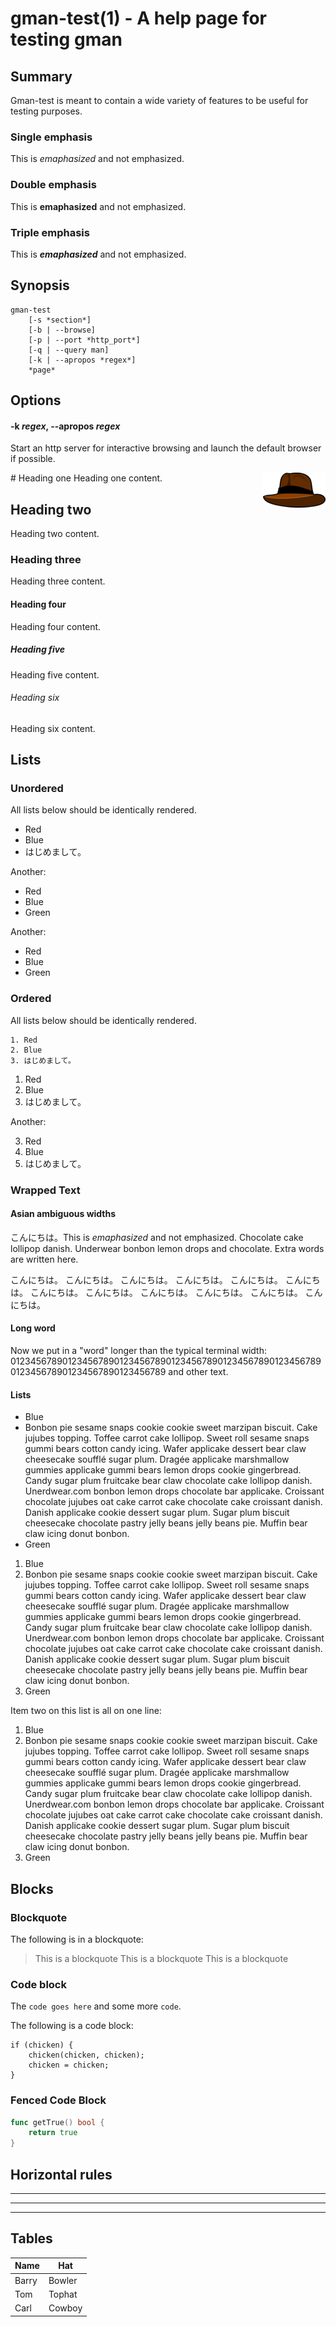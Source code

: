 # gman-test(1) - A help page for testing gman

## Summary
Gman-test is meant to contain a wide variety of features to be useful for
testing purposes.

### Single emphasis
This is *emaphasized* and not emphasized.

### Double emphasis
This is **emaphasized** and not emphasized.

### Triple emphasis
This is ***emaphasized*** and not emphasized.

## Synopsis
    gman-test
        [-s *section*]
        [-b | --browse]
        [-p | --port *http_port*]
        [-q | --query man]
        [-k | --apropos *regex*]
        *page*

## Options
#### -k *regex*, --apropos *regex*
Start an http server for interactive browsing and launch the default
browser if possible.

<img src="gman.1.png" align="right"/>
# Heading one
Heading one content.

## Heading two
Heading two content.

### Heading three
Heading three content.

#### Heading four
Heading four content.

##### Heading five
Heading five content.

###### Heading six
Heading six content.

## Lists
### Unordered
All lists below should be identically rendered.

* Red
* Blue
* はじめまして。

Another:

+ Red
+ Blue
+ Green

Another:

- Red
- Blue
- Green

### Ordered
All lists below should be identically rendered.

    1. Red
    2. Blue
    3. はじめまして。


1. Red
1. Blue
1. はじめまして。

Another:

3. Red
1. Blue
8. はじめまして。

### Wrapped Text

#### Asian ambiguous widths
こんにちは。This is *emaphasized* and not emphasized. Chocolate cake lollipop danish. Underwear bonbon lemon drops and chocolate.
Extra words are written here.

こんにちは。 こんにちは。 こんにちは。 こんにちは。 こんにちは。 こんにちは。 こんにちは。 こんにちは。 こんにちは。 こんにちは。 こんにちは。 こんにちは。

#### Long word
Now we put in a "word" longer than the typical terminal width:
012345678901234567890123456789012345678901234567890123456789012345678901234567890123456789 and other text.

#### Lists
- Blue
- Bonbon pie sesame snaps cookie cookie sweet marzipan biscuit. Cake jujubes
  topping. Toffee carrot cake lollipop. Sweet roll sesame snaps gummi bears
  cotton candy icing. Wafer applicake dessert bear claw cheesecake soufflé
  sugar plum. Dragée applicake marshmallow gummies applicake gummi bears lemon
  drops cookie gingerbread. Candy sugar plum fruitcake bear claw chocolate cake
  lollipop danish. Unerdwear.com bonbon lemon drops chocolate bar applicake.
  Croissant chocolate jujubes oat cake carrot cake chocolate cake croissant
  danish. Danish applicake cookie dessert sugar plum. Sugar plum biscuit
  cheesecake chocolate pastry jelly beans jelly beans pie. Muffin bear claw
  icing donut bonbon.
- Green

1.  Blue
2.  Bonbon pie sesame snaps cookie cookie sweet marzipan biscuit. Cake jujubes
    topping. Toffee carrot cake lollipop. Sweet roll sesame snaps gummi bears
    cotton candy icing. Wafer applicake dessert bear claw cheesecake soufflé
    sugar plum. Dragée applicake marshmallow gummies applicake gummi bears
    lemon drops cookie gingerbread. Candy sugar plum fruitcake bear claw
    chocolate cake lollipop danish. Unerdwear.com bonbon lemon drops chocolate
    bar applicake.  Croissant chocolate jujubes oat cake carrot cake chocolate
    cake croissant danish. Danish applicake cookie dessert sugar plum. Sugar
    plum biscuit cheesecake chocolate pastry jelly beans jelly beans pie.
    Muffin bear claw icing donut bonbon.
3.  Green


Item two on this list is all on one line:

1.  Blue
2.  Bonbon pie sesame snaps cookie cookie sweet marzipan biscuit. Cake jujubes topping. Toffee carrot cake lollipop. Sweet roll sesame snaps gummi bears cotton candy icing. Wafer applicake dessert bear claw cheesecake soufflé sugar plum. Dragée applicake marshmallow gummies applicake gummi bears lemon drops cookie gingerbread. Candy sugar plum fruitcake bear claw chocolate cake lollipop danish. Unerdwear.com bonbon lemon drops chocolate bar applicake.  Croissant chocolate jujubes oat cake carrot cake chocolate cake croissant danish. Danish applicake cookie dessert sugar plum. Sugar plum biscuit cheesecake chocolate pastry jelly beans jelly beans pie.  Muffin bear claw icing donut bonbon.
3.  Green

## Blocks
### Blockquote
The following is in a blockquote:

> This is a blockquote
> This is a blockquote
> This is a blockquote

### Code block

The `code goes here` and some more `code`.

The following is a code block:

    if (chicken) {
        chicken(chicken, chicken);
        chicken = chicken;
    }

### Fenced Code Block

```go
func getTrue() bool {
    return true
}
```

## Horizontal rules

* * *

- - - 

-----------------------------------

## Tables

Name  | Hat 
------|--------
Barry | Bowler
Tom   | Tophat
Carl  | Cowboy



